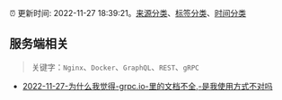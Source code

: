 :alarm_clock: 更新时间: 2022-11-27 18:39:21。[来源分类](../README.md)、[标签分类](../TAGS.md)、[时间分类](../TIMELINE.md)

## 服务端相关


> 关键字：`Nginx`、`Docker`、`GraphQL`、`REST`、`gRPC`



- [2022-11-27-为什么我觉得-grpc.io-里的文档不全,-是我使用方式不对吗](https://www.v2ex.com/t/898359) 
